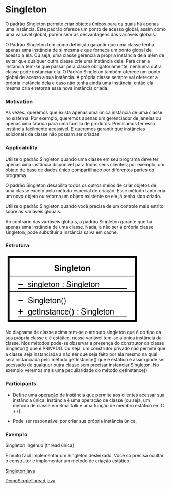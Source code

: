 # Singleton

O padrão Singleton permite criar objetos únicos para os quais há apenas uma instância. Este padrão oferece um ponto de acesso global, assim como uma variável global, porém sem as desvantagens das variáveis globais.

O Padrão Singleton tem como definição garantir que uma classe tenha apenas uma instância de si mesma e que forneça um ponto global de acesso a ela. Ou seja, uma classe gerencia a própria instância dela além de evitar que qualquer outra classe crie uma instância dela. Para criar a instancia tem-se que passar pela classe obrigatoriamente, nenhuma outra classe pode instanciar ela. O Padrão Singleton também oferece um ponto global de acesso a sua instância. A própria classe sempre vai oferecer a própria instância dela e caso não tenha ainda uma instância, então ela mesma cria e retorna essa nova instância criada.

### Motivation 

Às vezes, queremos que exista apenas uma única instância de uma classe no sistema.
Por exemplo, queremos apenas um gerenciador de janelas ou apenas uma fábrica para uma família de produtos.
Precisamos ter essa instância facilmente acessível.
E queremos garantir que instâncias adicionais da classe não possam ser criadas

### Applicability

Utilize o padrão Singleton quando uma classe em seu programa deve ter apenas uma instância disponível para todos seus clientes; por exemplo, um objeto de base de dados único compartilhado por diferentes partes do programa.

 O padrão Singleton desabilita todos os outros meios de criar objetos de uma classe exceto pelo método especial de criação. Esse método tanto cria um novo objeto ou retorna um objeto existente se ele já tenha sido criado.

 Utilize o padrão Singleton quando você precisa de um controle mais estrito sobre as variáveis globais.

 Ao contrário das variáveis globais, o padrão Singleton garante que há apenas uma instância de uma classe. Nada, a não ser a própria classe singleton, pode substituir a instância salva em cache.
 
 ### Estrutura 
 
 ![Estryt](https://raw.githubusercontent.com/IgorAmato/Faculdade/master/Singleton/Estryt.png)
 
 No diagrama de classe acima tem-se o atributo singleton que é do tipo da sua própria classe e é estático, nessa variável tem-se a única instância da classe. Nos métodos pode-se observar a presença do construtor da classe Singleton() que é PRIVADO. Ou seja, um construtor privado não permite que a classe seja instanciada a não ser que seja feito por ela mesmo na qual será instanciada pelo método getInstance() que é estático e assim pode ser acessado de qualquer outra classe sem precisar instanciar Singleton. No exemplo veremos mais uma peculiaridade do método getInstance().
 
 ### Participants
 
- Define uma operação de instância que permite aos clientes acessar sua instância única. Instância é uma operação de classe (ou seja, um método de classe em Smalltalk e uma função de membro estático em C ++).

- Pode ser responsável por criar sua própria instância única.

### Exemplo 

Singleton ingênuo (thread única)

É muito fácil implementar um Singleton desleixado. Você só precisa ocultar o construtor e implementar um método de criação estático.

[Singleton.java](https://github.com/IgorAmato/Faculdade/blob/master/Singleton/Singleton.java) 

[DemoSingleThread.java](https://github.com/IgorAmato/Faculdade/blob/master/Singleton/DemoSingleThread.java)

 


